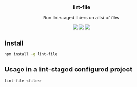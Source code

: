 <h3 align="center">
  lint-file
</h3>

<p align="center">
  Run lint-staged linters on a list of files
</p>

<p align="center">
  <a href="https://npmjs.org/package/lint-file"><img src="https://img.shields.io/npm/v/lint-file.svg?style=flat-square"></a>
  <a href="https://david-dm.org/christophehurpeau/lint-file"><img src="https://david-dm.org/christophehurpeau/lint-file.svg?style=flat-square"></a>
  <a href="https://dependencyci.com/github/christophehurpeau/lint-file"><img src="https://dependencyci.com/github/christophehurpeau/lint-file/badge?style=flat-square"></a>
</p>

## Install

```bash
npm install -g lint-file
```

## Usage in a lint-staged configured project

```bash
lint-file <files>
```
